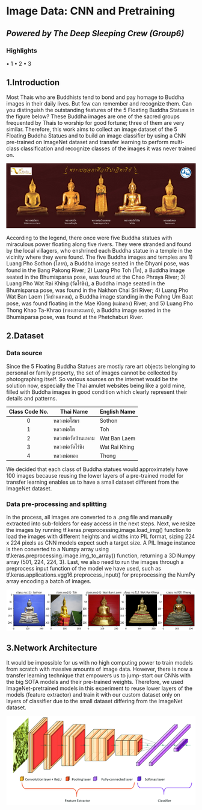 # Image Data: CNN and Pretraining
## _Powered by The Deep Sleeping Crew (Group6)_

### Highlights
•	1
•	2
•	3
 
## 1.Introduction
Most Thais who are Buddhists tend to bond and pay homage to Buddha images in their daily lives. But few can remember and recognize them. Can you distinguish the outstanding features of the 5 Floating Buddha Statues in the figure below? These Buddha images are one of the sacred groups frequented by Thais to worship for good fortune; three of them are very similar. Therefore, this work aims to collect an image dataset of the 5 Floating Buddha Statues and to build an image classifier by using a CNN pre-trained on ImageNet dataset and transfer learning to perform multi-class classification and recognize classes of the images it was never trained on.

<img src="https://github.com/robinoud/BADS7604_HW4_Transfer_Learning/blob/d9161d1181fe12d2ba2763718c3d16c7a12a6d4c/5%20Floating%20Buddha%20Statues.jpeg" style="width:600px;"/>

According to the legend, there once were five Buddha statues with miraculous power floating along five rivers. They were stranded and found by the local villagers, who enshrined each Buddha statue in a temple in the vicinity where they were found. 
The five Buddha images and temples are 1) Luang Pho Sothon (โสธร), a Buddha image seated in the Dhyani pose, was found in the Bang Pakong River; 2) Luang Pho Toh (โต), a Buddha image seated in the Bhumisparsa pose, was found at the Chao Phraya River; 3) Luang Pho Wat Rai Khing (วัดไร่ขิง), a Buddha image seated in the Bhumisparsa pose, was found in the Nakhon Chai Sri River; 4) Luang Pho Wat Ban Laem (วัดบ้านแหลม), a Buddha image standing in the Pahng Um Baat pose, was found floating in the Mae Klong (แม่กลอง) River; and 5) Luang Pho Thong Khao Ta-Khrao (ทองเขาตะเครา), a Buddha image seated in the Bhumisparsa pose, was found at the Phetchaburi River.


## 2.Dataset
### Data source
Since the 5 Floating Buddha Statues are mostly rare art objects belonging to personal or family property, the set of images cannot be collected by photographing itself. So various sources on the internet would be the solution now, especially the Thai amulet websites being like a gold mine, filled with Buddha images in good condition which clearly represent their details and patterns.

| Class Code No.| Thai Name | English Name |
| :------: | ------ | ------ | 
| 0 | หลวงพ่อโสธร | Sothon |
| 1 | หลวงพ่อโต | Toh | 
| 2 | หลวงพ่อวัดบ้านแหลม| Wat Ban Laem | 
| 3 | หลวงพ่อวัดไร่ขิง | Wat Rai Khing | 
| 4 | หลวงพ่อทอง| Thong | 

We decided that each class of Buddha statues would approximately have 100 images because reusing the lower layers of a  pre-trained model for transfer learning enables us to have a small dataset different from the ImageNet dataset.

### Data pre-processing and splitting

In the process, all images are converted to a .png file and manually extracted into sub-folders for easy access in the next steps. Next, we resize the images by running tf.keras.preprocessing.image.load_img() function to load the images with different heights and widths into PIL format, sizing 224 x 224 pixels as CNN models expect such a target size. A PIL Image instance is then converted to a Numpy array using tf.keras.preprocessing.image.img_to_array() function, returning a 3D Numpy array (501, 224, 224, 3). Last, we also need to run the images through a preprocess input function of the model we have used, such as tf.keras.applications.vgg16.preprocess_input() for preprocessing the NumPy array encoding a batch of images.

<img src="https://github.com/robinoud/BADS7604_HW4_Transfer_Learning/blob/823814a4fdb8e79904e7bd55a1c93bfa84a8f834/preprocessed%20images.png" style="width:800px;"/>

## 3.Network Architecture
It would be impossible for us with no high computing power to train models from scratch with massive amounts of image data. However, there is now a transfer learning technique that empowers us to jump-start our CNNs with the big SOTA models and their pre-trained weights. Therefore, we used ImageNet-pretrained models in this experiment to reuse lower layers of the models (feature extractor) and train it with our custom dataset only on layers of classifier due to the small dataset differing from the ImageNet dataset. 

<img src="https://github.com/robinoud/BADS7604_HW4_Transfer_Learning/blob/0236b467df162ed81b1eb582e0c5629e93364ea9/CNN%20for%20image%20classification.png" style="width:600px;"/>



